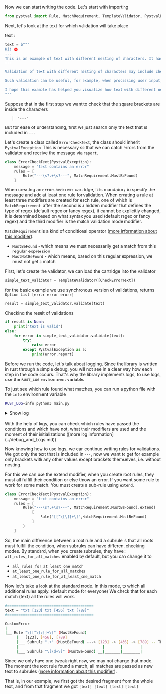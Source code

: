 Now we can start writing the code. Let's start with importing

```python
from pystval import Rule, MatchRequirement, TemplateValidator, PystvalException
```

Next, let's look at the text for which validation will take place 

text :
```python
text = b"""
Hi! 🌞
---
This is an example of text with different nesting of characters. It has regular letters, numbers, punctuation marks, as well as special characters, emoji and even Unicode characters. Some characters can be nested within each other, such as quotation marks " " or parentheses ( ) [ [123] [123] [1234] ]. Special characters such as the tilde ~ or the dollar sign $ can also be used.
--- 

Validation of text with different nesting of characters may include checking for the presence of paired characters (as in the case of quotes or brackets), correct use of special characters, and compliance with specified rules. For example, if there is an initial quotation mark in the text, there must be a corresponding final quotation mark.

Such validation can be useful, for example, when processing user input, analyzing text, or checking formatting.

I hope this example has helped you visualize how text with different nesting of characters can be used for validation.
"""
```

Suppose that in the first step we want to check that the square brackets are inside the characters

> `"---"`

But for ease of understanding, first we just search only the text that is included in `---`

Let's create a class called `ErrorCheckText`, the class should inherit `PystvalException`. This is necessary so that we can catch errors from the validator and receive the message via `report`.

```py
class ErrorCheckText(PystvalException):
    message = "text contains an error"
    rules = [
        Rule("---\s?.+\s?---", MatchRequirement.MustBeFound)
    ]
```

When creating an `ErrorCheckText` cartridge, it is mandatory to specify the message and add at least one rule for validation. When creating a rule at least three modifiers are created for each rule, one of which is `MatchRequirement`, after the second is a hidden modifier that defines the type of regex (default regex or fancy regex), it cannot be explicitly changed, it is determined based on what syntax you used (default regex or fancy regex) and the third modifier is the match validation mode modifier.

`MatchRequirement` is a kind of conditional operator ([more information about this modifier](../modifiers.md#matchrequirement)).

- `MustBeFound` - which means we must necessarily get a match from this regular expression
- `MustNotBeFound` - which means, based on this regular expression, we must not get a match


First, let's create the validator, we can load the cartridge into the validator

```py
simple_text_validator = TemplateValidator([CheckErrorText])
```
for the basic example we use synchronous version of validations, returns `Option List [error error erorr]`

```py
result = simple_text_validator.validate(text)
```

Checking the result of validations

```py
if result is None:
    print("text is valid")
else:
    for error in simple_text_validator.validate(text):
        try:
            raise error
        except PystvalException as e:
            print(error.report)
```

Before we run the code, let's talk about logging. Since the library is written in rust through a simple debug, you will not see in a clear way how each step in the code occurs. That's why the library implements logs, to use logs, use the `RUST_LOG` environment variable.

To just see which rule found what matches, you can run a python file with the `info` environment variable

```bash
RUST_LOG=info python3 main.py
```
<details>
<summary>Show log</summary>

```sh
[2023-07-17T06:01:13Z INFO  pystval::cartridge::runner] all rules of the `<class '__main__.CheckErrorText'>` are run
[2023-07-17T06:01:13Z INFO  pystval::rule::runner] rule processing mode `---\s?.+\s?---` : `all_rules_for_all_matches`
[2023-07-17T06:01:13Z INFO  pystval::rule::next] 
    THE RESULT: 
    rule: (`---\s?.+\s?---`, `MustBeFound`),
    `Captures: {
        "---\nThis is an example of text with different nesting of characters. It has regular letters, numbers, punctuation marks, as well as special characters, emoji and even Unicode characters. Some characters can be nested within each other, such as quotation marks \" \" or parentheses ( ) [ [123] [123] [1234] ] [ [123456789] ]. Special characters such as the tilde ~ or the dollar sign $ can also be used.\n---",
    }`,
    
text is valid
```
</details>
<br>
With the help of logs, you can check which rules have passed the conditions and which have not, what their modifiers are used and the moment of their initializations ([more log information](../debug_and_Logs.md))

Now knowing how to use logs, we can continue writing rules for validations. We got only the text that is included in `---`, now we want to get for example only brackets with any other values except brackets themselves, i.e. without nesting. 

For this we can use the extend modifier, when you create root rules, they must all fulfill their condition or else throw an error. If you want some rule to work for some match. You must create a sub-rule using `extend`. 

```python
class ErrorCheckText(PystvalException):
    message = "text contains an error"
    rules = [
        Rule("---\s?.+\s?---", MatchRequirement.MustBeFound).extend(
            [
                Rule("[[^\[\]]+\]",MatchRequirement.MustBeFound)
            ]
        )
    ]
```

So, the main difference between a root rule and a subrule is that all roots must fulfill the condition, when subrules can have different checking modes. By standard, when you create subrules, they have : `all_rules_for_all_matches` enabled by default, but you can change it to 

- `all_rules_for_at_least_one_match`
- `at_least_one_rule_for_all_matches`
- `at_least_one_rule_for_at_least_one_match`

Now let's take a look at the standard mode. In this mode, to which all additional rules apply. (default mode for everyone)
We check that for each match (text) all the rules will work.

```bash
#=======================================
text = "txt [123] txt [456] txt [789]"
#=======================================

CustomError
|
|__ Rule "\[[^\[\]]+\]" (MustBeFound)
     |   [123], [456], [789]
     |___ Subrule ".+" (MustBeFound) ---> [123] -> [456] -> [789] -- TRUE 
     |                                      |       |        |
     |___ Subrule "\[\d+\]" (MustBeFound) __|_______|________|
```

Since we only have one tweak right now, we may not change that mode. The moment the root rule found a match, all matches are passed as new text to subrules ([more information about this modifier](../modifiers.md#matching-mode)).

That is, in our example, we first got the desired fragment from the whole text, and from that fragment we got `[text] [text] [text] [text]`

